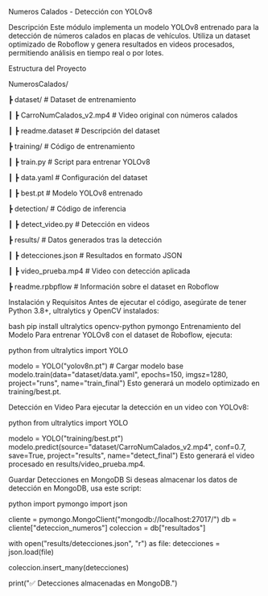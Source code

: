 Numeros Calados - Detección con YOLOv8

Descripción Este módulo implementa un modelo YOLOv8 entrenado para la detección de números calados en placas de vehículos. Utiliza un dataset optimizado de Roboflow y genera resultados en videos procesados, permitiendo análisis en tiempo real o por lotes. 

 Estructura del Proyecto
 

 NumerosCalados/

 ┣  dataset/  # Dataset de entrenamiento
 
 ┃ ┣  CarroNumCalados_v2.mp4  # Video original con números calados

 ┃ ┣  readme.dataset  # Descripción del dataset
 
 ┣  training/  # Código de entrenamiento
 
 ┃ ┣  train.py  # Script para entrenar YOLOv8

 ┃ ┣  data.yaml  # Configuración del dataset
 
 ┃ ┣  best.pt  # Modelo YOLOv8 entrenado
 
 ┣  detection/  # Código de inferencia
 
 ┃ ┣  detect_video.py  # Detección en videos
 
 ┣  results/  # Datos generados tras la detección
 
 ┃ ┣  detecciones.json  # Resultados en formato JSON
 
 ┃ ┣  video_prueba.mp4  # Video con detección aplicada
 
 ┣  readme.rpbpflow  # Información sobre el dataset en Roboflow
 

Instalación y Requisitos
Antes de ejecutar el código, asegúrate de tener Python 3.8+, ultralytics y OpenCV instalados:

bash
pip install ultralytics opencv-python pymongo
 Entrenamiento del Modelo
Para entrenar YOLOv8 con el dataset de Roboflow, ejecuta:

python
from ultralytics import YOLO

modelo = YOLO("yolov8n.pt")  # Cargar modelo base
modelo.train(data="dataset/data.yaml", epochs=150, imgsz=1280, project="runs", name="train_final")
Esto generará un modelo optimizado en training/best.pt.

 Detección en Video
Para ejecutar la detección en un video con YOLOv8:

python
from ultralytics import YOLO

modelo = YOLO("training/best.pt")
modelo.predict(source="dataset/CarroNumCalados_v2.mp4", conf=0.7, save=True, project="results", name="detect_final")
Esto generará el video procesado en results/video_prueba.mp4.

 Guardar Detecciones en MongoDB
Si deseas almacenar los datos de detección en MongoDB, usa este script:

python
import pymongo
import json

cliente = pymongo.MongoClient("mongodb://localhost:27017/")
db = cliente["deteccion_numeros"]
coleccion = db["resultados"]

with open("results/detecciones.json", "r") as file:
    detecciones = json.load(file)

coleccion.insert_many(detecciones)

print("✅ Detecciones almacenadas en MongoDB.")
